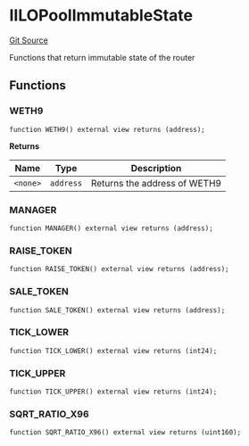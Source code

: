 # IILOPoolImmutableState
[Git Source](https://github.com/KYRDTeam/ilo-contracts/blob/0939257443ab7b868ff7f798a9104a43c7166792/src/interfaces/IILOPoolImmutableState.sol)

Functions that return immutable state of the router


## Functions
### WETH9


```solidity
function WETH9() external view returns (address);
```
**Returns**

|Name|Type|Description|
|----|----|-----------|
|`<none>`|`address`|Returns the address of WETH9|


### MANAGER


```solidity
function MANAGER() external view returns (address);
```

### RAISE_TOKEN


```solidity
function RAISE_TOKEN() external view returns (address);
```

### SALE_TOKEN


```solidity
function SALE_TOKEN() external view returns (address);
```

### TICK_LOWER


```solidity
function TICK_LOWER() external view returns (int24);
```

### TICK_UPPER


```solidity
function TICK_UPPER() external view returns (int24);
```

### SQRT_RATIO_X96


```solidity
function SQRT_RATIO_X96() external view returns (uint160);
```

